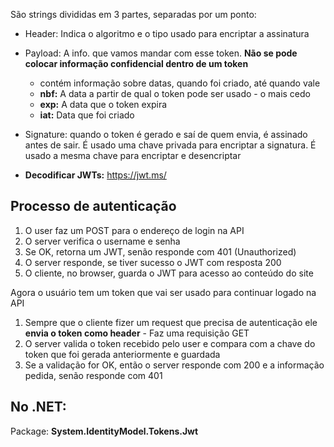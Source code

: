 São strings divididas em 3 partes, separadas por um ponto:
- Header: Indica o algoritmo e o tipo usado para encriptar a assinatura
- Payload: A info. que vamos mandar com esse token. **Não se pode colocar informação confidencial dentro de um token**
	- contém informação sobre datas, quando foi criado, até quando vale
	- **nbf:** A data a partir de qual o token pode ser usado - o mais cedo
	- **exp:** A data que o token expira
	- **iat:** Data que foi criado
- Signature: quando o token é gerado e saí de quem envia, é assinado antes de sair. É usado uma chave privada para encriptar a signatura. É usado a mesma chave para encriptar e desencriptar

- **Decodificar JWTs:** https://jwt.ms/

## Processo de autenticação
1. O user faz um POST para o endereço de login na API
2. O server verifica o username e senha
3. Se OK, retorna um JWT, senão responde com 401 (Unauthorized)
4. O server responde, se tiver sucesso o JWT com resposta 200
5. O cliente, no browser, guarda o JWT para acesso ao conteúdo do site

Agora o usuário tem um token que vai ser usado para continuar logado na API

1. Sempre que o cliente fizer um request que precisa de autenticação ele **envia o token como header** - Faz uma requisição GET
2. O server valida o token recebido pelo user e compara com a chave do token que foi gerada anteriormente e guardada
3. Se a validação for OK, então o server responde com 200 e a informação pedida, senão responde com 401

## No .NET:
Package: **System.IdentityModel.Tokens.Jwt**